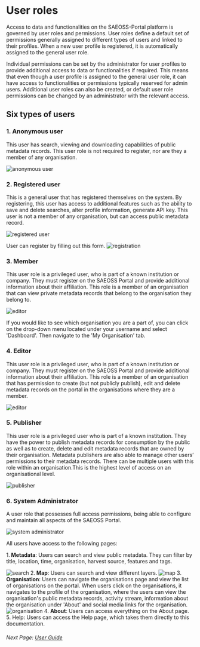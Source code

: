 # User roles

Access to data and functionalities on the SAEOSS-Portal platform is governed by user roles and permissions. User roles define a default set of permissions generally assigned to different types of users and linked to their profiles. When a new user profile is registered, it is automatically assigned to the general user role.

Individual permissions can be set by the administrator for user profiles to provide additional access to data or functionalities if required. This means that even though a user profile is assigned to the general user role, it can have access to functionalities or permissions typically reserved for admin users. Additional user roles can also be created, or default user role permissions can be changed by an administrator with the relevant access.

## Six types of users

### 1. Anonymous user

This user has search, viewing and downloading capabilities of public metadata records. This user role is not required to register, nor are they a member of any organisation.

![anonymous user](img/anonymous_user-1.png)

### 2. Registered user

This is a general user that has registered themselves on the system. By registering, this user has access to additional features such as the ability to save and delete searches, alter profile information, generate API key. This user is not a member of any organisation, but can access public metadata record.

![registered user](img/registered_user-1.png)

User can register by filling out this form.
![registration](img/registration-1.png)

### 3. Member

This user role is a privileged user, who is part of a known institution or company. They must register on the SAEOSS Portal and provide additional information about their affiliation. This role is a member of an organisation that can view private metadata records that belong to the organisation they belong to.

![editor](img/organisational_member-1.png)

If you would like to see which organisation you are a part of, you can click on the drop-down menu located under your username and select 'Dashboard'. Then navigate to the 'My Organisation' tab.

### 4. Editor

This user role is a privileged user, who is part of a known institution or company. They must register on the SAEOSS Portal and provide additional information about their affiliation. This role is a member of an organisation that has permission to create (but not publicly publish), edit and delete metadata records on the portal in the organisations where they are a member.

![editor](img/organisational_editor-1.png)

### 5. Publisher

This user role is a privileged user who is part of a known institution. They have the power to publish metadata records for consumption by the public as well as to create, delete and edit metadata records that are owned by their organisation. Metadata publishers are also able to manage other users’ permissions to their metadata records. There can be multiple users with this role within an organisation.This is the highest level of access on an organisational level.

![publisher](img/organisational_publisher-1.png)

### 6. System Administrator

A user role that possesses full access permissions, being able to configure and maintain all aspects of the SAEOSS Portal.

![system administrator](img/system_administrator-1.png)

All users have access to the following pages:

1.<b> Metadata</b>: Users can search and view public metadata. They can filter by title, location, time, organisation, harvest source, features and tags.

![search](img/search-1.png)
2.<b> Map</b>: Users can search and view different layers.
![map](img/map-1.png)
3.<b> Organisation</b>: Users can navigate the organisations page and view the list of organisations on the portal. When users click on the organisations, it navigates to the profile of the organisation, where the users can view the organisation's public metadata records, activity stream, information about the organisation under 'About' and social media links for the organisation.
![organisation](img/organisation-1.png)
4. <b>About</b>: Users can access everything on the About page.
5. </b>Help: Users can access the Help page, which takes them directly to this documentation.



###### Next Page: [User Guide](../guide/index.md)